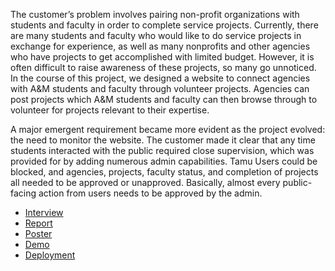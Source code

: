 The customer’s problem involves pairing non-profit organizations with students and faculty in order to complete service projects. Currently, there are many students and faculty who would like to do service projects in exchange for experience, as well as many nonprofits and other agencies who have projects to get accomplished with limited budget. However, it is often difficult to raise awareness of these projects, so many go unnoticed. In the course of this project, we designed a website to connect agencies with A&M students and faculty through volunteer projects. Agencies can post projects which A&M students and faculty can then browse through to volunteer for projects relevant to their expertise.

A major emergent requirement became more evident as the project evolved: the need to monitor the website. The customer made it clear that any time students interacted with the public required close supervision, which was provided for by adding numerous admin capabilities. Tamu Users could be blocked, and agencies, projects, faculty status, and completion of projects all needed to be approved or unapproved. Basically, almost every public-facing action from users needs to be approved by the admin.

- [Interview](https://vimeo.com/165724779)
- [Report](https://github.com/jjjj222/agency_project_collection_system/blob/master/doc/report.pdf)
- [Poster](https://github.com/jjjj222/agency_project_collection_system/blob/master/doc/poster.pdf)
- [Demo](https://vimeo.com/165822220)
- [Deployment](https://github.com/jjjj222/hsinfo/blob/master/doc/report.pdf)
